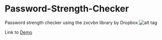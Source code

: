 # Password-Strength-Checker
Password strength checker using the zxcvbn library by Dropbox
![alt tag](http://i.imgur.com/A2JjWjr.jpg)

Link to [Demo](https://www.mnagarjuna.com/code/password-strength-checker/)